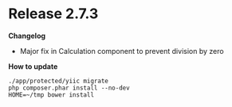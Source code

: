 Release 2.7.3
=======

**Changelog**

- Major fix in Calculation component to prevent division by zero

**How to update**

    ./app/protected/yiic migrate
    php composer.phar install --no-dev
    HOME=~/tmp bower install 

